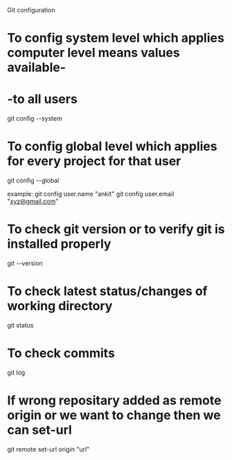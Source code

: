 Git configuration

# To config system level which applies computer level means values available-

# -to all users

git config --system

# To config global level which applies for every project for that user

git config --global

example:
git config user.name "ankit"
git config user.email "xyz@gmail.com"

# To check git version or to verify git is installed properly

git --version

# To check latest status/changes of working directory

git status

# To check commits

git log

# If wrong repositary added as remote origin or we want to change then we can set-url

git remote set-url origin "url"
